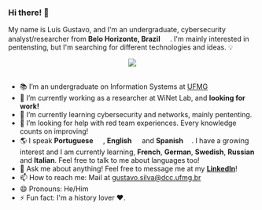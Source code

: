 ### Hi there! 👋

My name is Luís Gustavo, and I'm an undergraduate, cybersecurity analyst/researcher from <b>Belo Horizonte, Brazil</b> <img src="https://img.icons8.com/color/48/000000/brazil-circular.png" width="16"/>. I'm mainly interested in pentensting, but I'm searching for different technologies and ideas. 💡

<div align="center"><img src="https://github-readme-stats.vercel.app/api?username=lgstvo&theme=solarized-dark&show_icons=true&count_private=true&hide_border=true" align="center" /></div>

<br/>

- 📚 I’m an undergraduate on Information Systems at <a href="https://ufmg.br/" target="_blank">UFMG</a>
- 🔭 I’m currently working as a researcher at WiNet Lab, and <b>looking for work!</b>
- 🌱 I’m currently learning cybersecurity and networks, mainly pententing.
- 🤔 I’m looking for help with red team experiences. Every knowledge counts on improving!
- 🌎 I speak <b>Portuguese</b> <img src="https://img.icons8.com/color/48/000000/brazil-circular.png" width="16"/>, <b>English</b> <img src="https://www.svgrepo.com/show/110211/united-kingdom.svg" width="13"/> and <b>Spanish</b> <img src="https://www.svgrepo.com/show/401755/flag-for-spain.svg" width="13"/>. I have a growing interest and I am currently learning, <b>French</b>, <b>German</b>, <b>Swedish</b>, <b>Russian</b> and <b>Italian</b>. Feel free to talk to me about languages too!
- 💬 Ask me about anything! Feel free to message me at my <b><a href="https://www.linkedin.com/in/lgstvo/" target="_blank">LinkedIn</a></b>!
- 📫 How to reach me: Mail at <a href="mailto:gustavo.silva@dcc.ufmg.br" target="_blank">gustavo.silva@dcc.ufmg.br</a>
- 😄 Pronouns: He/Him
- ⚡ Fun fact: I'm a history lover ❤.
